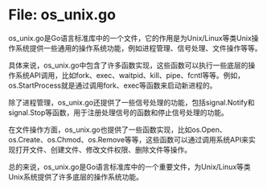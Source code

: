 # File: os_unix.go

os_unix.go是Go语言标准库中的一个文件，它的作用是为Unix/Linux等类Unix操作系统提供一些通用的操作系统功能，例如进程管理、信号处理、文件操作等等。

具体来说，os_unix.go中包含了许多函数实现，这些函数可以执行一些底层的操作系统API调用，比如fork、exec、waitpid、kill、pipe、fcntl等等。例如，os.StartProcess就是通过调用fork、exec等函数来启动新进程的。

除了进程管理，os_unix.go还提供了一些信号处理的功能，包括signal.Notify和signal.Stop等函数，用于注册处理信号的函数和停止信号处理的功能。

在文件操作方面，os_unix.go也提供了一些函数实现，比如os.Open、os.Create、os.Chmod、os.Remove等等，这些函数可以通过调用系统API来实现打开文件、创建文件、修改文件权限、删除文件等操作。

总的来说，os_unix.go是Go语言标准库中的一个重要文件，为Unix/Linux等类Unix系统提供了许多底层的操作系统功能。

